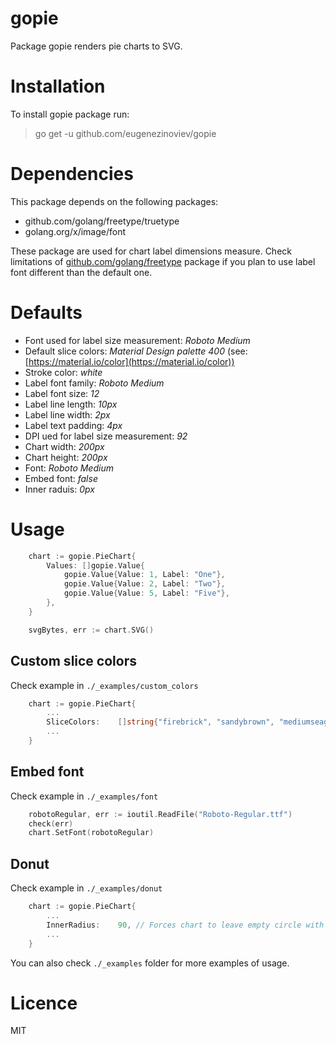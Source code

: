 # gopie
Package gopie renders pie charts to SVG.
# Installation
To install gopie package run:
> go get -u github.com/eugenezinoviev/gopie
# Dependencies
This package depends on the following packages:
- github.com/golang/freetype/truetype
- golang.org/x/image/font

These package are used for chart label dimensions measure. Check limitations of [github.com/golang/freetype](https://github.com/golang/freetype) package if you plan to use label font different than the default one.
# Defaults
- Font used for label size measurement: *Roboto Medium*
- Default slice colors: *Material Design palette 400* (see: [https://material.io/color](https://material.io/color))
- Stroke color: *white*
- Label font family: *Roboto Medium*
- Label font size: *12*
- Label line length: *10px*
- Label line width: *2px*
- Label text padding: *4px*
- DPI ued for label size measurement: *92*
- Chart width: *200px*
- Chart height: *200px*
- Font: *Roboto Medium*
- Embed font: *false*
- Inner raduis: *0px*
# Usage
``` go
	chart := gopie.PieChart{
		Values: []gopie.Value{
			gopie.Value{Value: 1, Label: "One"},
			gopie.Value{Value: 2, Label: "Two"},
			gopie.Value{Value: 5, Label: "Five"},
		},
	}

	svgBytes, err := chart.SVG()
```
## Custom slice colors
Check example in `./_examples/custom_colors`
``` go
	chart := gopie.PieChart{
		...
		SliceColors:    []string{"firebrick", "sandybrown", "mediumseagreen", "deepskyblue"},
		...
	}
```
## Embed font
Check example in `./_examples/font`
``` go
	robotoRegular, err := ioutil.ReadFile("Roboto-Regular.ttf")
	check(err)
	chart.SetFont(robotoRegular)
```
## Donut
Check example in `./_examples/donut`
``` go
	chart := gopie.PieChart{
		...
		InnerRadius:    90, // Forces chart to leave empty circle with 90px radius at center
		...
	}
```
You can also check `./_examples` folder for more examples of usage.
# Licence
MIT